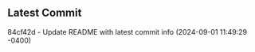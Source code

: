 
## Latest Commit
84cf42d - Update README with latest commit info (2024-09-01 11:49:29 -0400) <Yunxi-Zhou>
